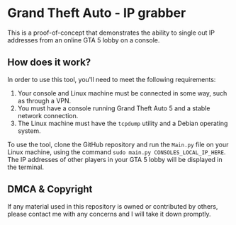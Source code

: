# Grand Theft Auto - IP grabber
This is a proof-of-concept that demonstrates the ability to single out IP addresses from an online GTA 5 lobby on a console.

## How does it work?
In order to use this tool, you'll need to meet the following requirements:

1.  Your console and Linux machine must be connected in some way, such as through a VPN.
2.  You must have a console running Grand Theft Auto 5 and a stable network connection.
3.  The Linux machine must have the `tcpdump` utility and a Debian operating system.

To use the tool, clone the GitHub repository and run the `Main.py` file on your Linux machine, using the command `sudo main.py CONSOLES_LOCAL_IP_HERE`. The IP addresses of other players in your GTA 5 lobby will be displayed in the terminal.

## DMCA & Copyright
If any material used in this repository is owned or contributed by others, please contact me with any concerns and I will take it down promptly.
